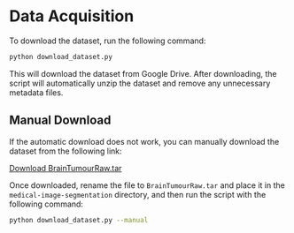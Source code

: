 # Data Acquisition

To download the dataset, run the following command:

```bash
python download_dataset.py
```

This will download the dataset from Google Drive. After downloading, the script will automatically unzip the dataset and remove any unnecessary metadata files.

## Manual Download

If the automatic download does not work, you can manually download the dataset from the following link:

[Download BrainTumourRaw.tar](https://drive.google.com/file/d/12XoMqhANCWrnFFrl-3cDmd9Xx_hVkJrk/view?usp=drive_link)

Once downloaded, rename the file to `BrainTumourRaw.tar` and place it in the `medical-image-segmentation` directory, and then run the script with the following command:

```bash
python download_dataset.py --manual
```
